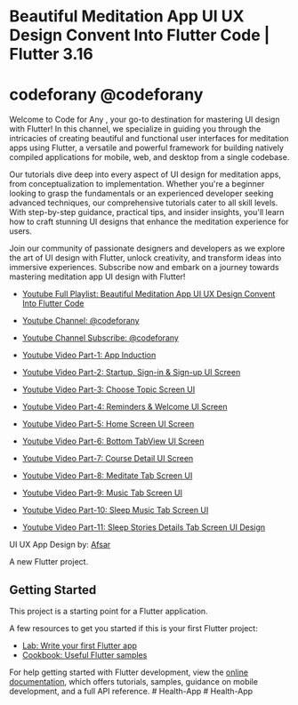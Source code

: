 # Beautiful Meditation App UI UX Design Convent Into Flutter Code | Flutter 3.16

# codeforany @codeforany

Welcome to Code for Any , your go-to destination for mastering UI design with Flutter! In this channel, we specialize in guiding you through the intricacies of creating beautiful and functional user interfaces for meditation apps using Flutter, a versatile and powerful framework for building natively compiled applications for mobile, web, and desktop from a single codebase.

Our tutorials dive deep into every aspect of UI design for meditation apps, from conceptualization to implementation. Whether you're a beginner looking to grasp the fundamentals or an experienced developer seeking advanced techniques, our comprehensive tutorials cater to all skill levels. With step-by-step guidance, practical tips, and insider insights, you'll learn how to craft stunning UI designs that enhance the meditation experience for users.

Join our community of passionate designers and developers as we explore the art of UI design with Flutter, unlock creativity, and transform ideas into immersive experiences. Subscribe now and embark on a journey towards mastering meditation app UI design with Flutter!


- [Youtube Full Playlist: Beautiful Meditation App UI UX Design Convent Into Flutter Code](https://www.youtube.com/playlist?list=PLzcRC7PA0xWQ-7Ig3C2pcdJxmgwXNwTI2)
- [Youtube Channel: @codeforany](https://www.youtube.com/channel/UCdQTp9wRK5vAOlEQZf9PHSg)
- [Youtube Channel Subscribe: @codeforany](https://www.youtube.com/channel/UCdQTp9wRK5vAOlEQZf9PHSg?sub_confirmation=1)

- [Youtube Video Part-1: App Induction](https://youtu.be/XaTG-qfVvvQ)
- [Youtube Video Part-2: Startup, Sign-in & Sign-up UI Screen](https://youtu.be/R6zSw3fJW98)
- [Youtube Video Part-3: Choose Topic Screen UI](https://youtu.be/Yj-eMzda--c)
- [Youtube Video Part-4: Reminders & Welcome UI Screen](https://youtu.be/gw_NsqS9DNU)
- [Youtube Video Part-5: Home Screen UI Screen](https://youtu.be/T8uGH8F6u1U)
- [Youtube Video Part-6: Bottom TabView UI Screen](https://youtu.be/hknNl4gUW4o)
- [Youtube Video Part-7: Course Detail UI Screen](https://youtu.be/FHRoVFx2lK4)
- [Youtube Video Part-8: Meditate Tab Screen UI](https://youtu.be/HKz94cRfrsk)
- [Youtube Video Part-9: Music Tab Screen UI](https://youtu.be/DZpqgI8qq3o)
- [Youtube Video Part-10: Sleep Music Tab Screen UI](https://youtu.be/RczlUM6l5T0)
- [Youtube Video Part-11: Sleep Stories Details Tab Screen UI Design](https://youtu.be/HEbVnrG0PYg)

UI UX App Design by: [Afsar](https://www.uistore.design/items/meditation-free-app-ui-kit-for-figma/)

A new Flutter project.

## Getting Started

This project is a starting point for a Flutter application.

A few resources to get you started if this is your first Flutter project:

- [Lab: Write your first Flutter app](https://docs.flutter.dev/get-started/codelab)
- [Cookbook: Useful Flutter samples](https://docs.flutter.dev/cookbook)

For help getting started with Flutter development, view the
[online documentation](https://docs.flutter.dev/), which offers tutorials,
samples, guidance on mobile development, and a full API reference.
#   H e a l t h - A p p  
 #   H e a l t h - A p p  
 